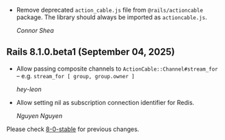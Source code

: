 *   Remove deprecated `action_cable.js` file from `@rails/actioncable` package. The library should always be imported as `actioncable.js`.

    *Connor Shea*

## Rails 8.1.0.beta1 (September 04, 2025) ##

*   Allow passing composite channels to `ActionCable::Channel#stream_for` – e.g. `stream_for [ group, group.owner ]`

    *hey-leon*

*   Allow setting nil as subscription connection identifier for Redis.

    *Nguyen Nguyen*

Please check [8-0-stable](https://github.com/rails/rails/blob/8-0-stable/actioncable/CHANGELOG.md) for previous changes.
